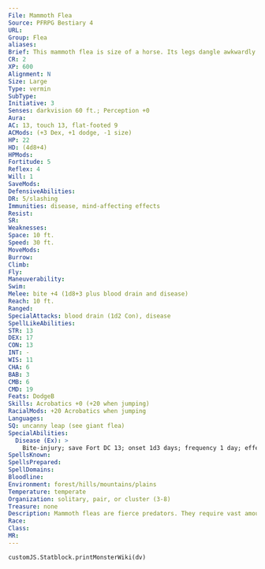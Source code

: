 ```yaml
---
File: Mammoth Flea
Source: PFRPG Bestiary 4
URL: 
Group: Flea
aliases: 
Brief: This mammoth flea is size of a horse. Its legs dangle awkwardly from its great, swollen body armored entirely in disfigured plates.
CR: 2
XP: 600
Alignment: N
Size: Large
Type: vermin
SubType: 
Initiative: 3
Senses: darkvision 60 ft.; Perception +0
Aura: 
AC: 13, touch 13, flat-footed 9
ACMods: (+3 Dex, +1 dodge, -1 size)
HP: 22
HD: (4d8+4)
HPMods: 
Fortitude: 5
Reflex: 4
Will: 1
SaveMods: 
DefensiveAbilities: 
DR: 5/slashing
Immunities: disease, mind-affecting effects
Resist: 
SR: 
Weaknesses: 
Space: 10 ft.
Speed: 30 ft.
MoveMods: 
Burrow: 
Climb: 
Fly: 
Maneuverability: 
Swim: 
Melee: bite +4 (1d8+3 plus blood drain and disease)
Reach: 10 ft.
Ranged: 
SpecialAttacks: blood drain (1d2 Con), disease
SpellLikeAbilities: 
STR: 13
DEX: 17
CON: 13
INT: -
WIS: 11
CHA: 6
BAB: 3
CMB: 6
CMD: 19
Feats: DodgeB
Skills: Acrobatics +0 (+20 when jumping)
RacialMods: +20 Acrobatics when jumping
Languages: 
SQ: uncanny leap (see giant flea)
SpecialAbilities:
  Disease (Ex): >
    Bite-injury; save Fort DC 13; onset 1d3 days; frequency 1 day; effect 1 Con damage; cure 2 consecutive saves. The save DC is Constitution-based.
SpellsKnown: 
SpellsPrepared: 
SpellDomains: 
Bloodline: 
Environment: forest/hills/mountains/plains
Temperature: temperate
Organization: solitary, pair, or cluster (3-8)
Treasure: none
Description: Mammoth fleas are fierce predators. They require vast amounts of blood to survive, though once full, they can survive for months before needing to feed again. For this reason, they seek larger prey like cows and horses, and plague agrarian communities that raise herd animals. A mammoth flea's bite is excruciatingly painful, and leaves behind a raised, ring-shaped scar.
Race: 
Class: 
MR: 
---
```

```dataviewjs
customJS.Statblock.printMonsterWiki(dv)
```
